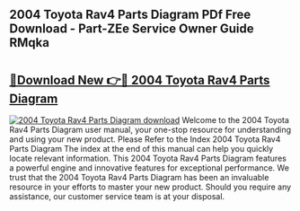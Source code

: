 ## 2004 Toyota Rav4 Parts Diagram PDf Free Download - Part-ZEe Service Owner Guide RMqka

# <h2><a href="http://dfkydqh.blite.top/?on=2004+Toyota+Rav4+Parts+Diagram">🔗Download New 👉🔴 2004 Toyota Rav4 Parts Diagram</a></h2>

[![2004 Toyota Rav4 Parts Diagram download](https://i.imgur.com/lujVjoI.png)](http://dfkydqh.blite.top/?on=2004+Toyota+Rav4+Parts+Diagram)
Welcome to the 2004 Toyota Rav4 Parts Diagram user manual, your one-stop resource for understanding and using your new product. Please Refer to the Index 2004 Toyota Rav4 Parts Diagram The index at the end of this manual can help you quickly locate relevant information. This 2004 Toyota Rav4 Parts Diagram features a powerful engine and innovative features for exceptional performance. We trust that the 2004 Toyota Rav4 Parts Diagram has been an invaluable resource in your efforts to master your new product. Should you require any assistance, our customer service team is at your disposal.
